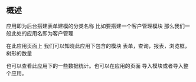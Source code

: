 ## 概述

应用即为后台搭建表单建模的分类名称 比如要搭建一个客户管理模块 那么我们一般此处的应用名即为客户管理

在此应用页面上 我们可以知晓此应用下包含的模块 表单，查询，报表，浏览框，树形的数量

也可以查看此应用下的一些数据统计。也可以在应用的页面 导入模块或者导入整个应用。